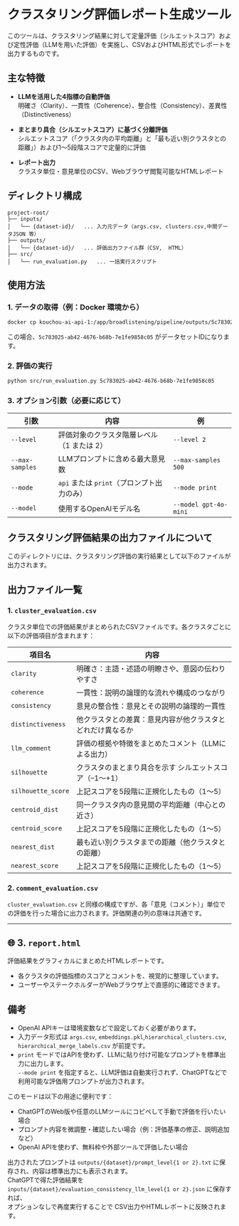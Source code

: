 # クラスタリング評価レポート生成ツール

このツールは、クラスタリング結果に対して定量評価（シルエットスコア）および定性評価（LLMを用いた評価）を実施し、CSVおよびHTML形式でレポートを出力するものです。

## 主な特徴

- **LLMを活用した4指標の自動評価**  
  明確さ（Clarity）、一貫性（Coherence）、整合性（Consistency）、差異性（Distinctiveness）

- **まとまり具合（シルエットスコア）に基づく分離評価**  
  シルエットスコア（「クラスタ内の平均距離」と「最も近い別クラスタとの距離」）および1〜5段階スコアで定量的に評価

- **レポート出力**  
  クラスタ単位・意見単位のCSV、Webブラウザ閲覧可能なHTMLレポート

## ディレクトリ構成

```
project-root/
├── inputs/
│   └── {dataset-id}/   ... 入力元データ（args.csv, clusters.csv,中間データJSON 等）
├── outputs/
│   └── {dataset-id}/   ... 評価出力ファイル群（CSV,  HTML）
├── src/
│   └── run_evaluation.py   ... 一括実行スクリプト
```


## 使用方法

### 1. データの取得（例：Docker 環境から）

```bash
docker cp kouchou-ai-api-1:/app/broadlistening/pipeline/outputs/5c783025-ab42-4676-b68b-7e1fe9858c05 ./inputs/
```

この場合、`5c783025-ab42-4676-b68b-7e1fe9858c05` がデータセットIDになります。

### 2. 評価の実行

```bash
python src/run_evaluation.py 5c783025-ab42-4676-b68b-7e1fe9858c05
```

### 3. オプション引数（必要に応じて）

| 引数              | 内容                           | 例                   |
| --------------- | ---------------------------- | ------------------- |
| `--level`       | 評価対象のクラスタ階層レベル（1 または 2）      | `--level 2`         |
| `--max-samples` | LLMプロンプトに含める最大意見数            | `--max-samples 500` |
| `--mode`        | `api` または `print`（プロンプト出力のみ） | `--mode print`      |
| `--model`       | 使用するOpenAIモデル名               | `--model gpt-4o-mini`    |


## クラスタリング評価結果の出力ファイルについて

このディレクトリには、クラスタリング評価の実行結果として以下のファイルが出力されます。

## 出力ファイル一覧

### 1. `cluster_evaluation.csv`

クラスタ単位での評価結果がまとめられたCSVファイルです。各クラスタごとに以下の評価項目が含まれます：

| 項目名 | 内容 |
|--------|------|
| `clarity` | 明確さ：主語・述語の明瞭さや、意図の伝わりやすさ |
| `coherence` | 一貫性：説明の論理的な流れや構成のつながり |
| `consistency` | 意見の整合性：意見とその説明の論理的一貫性 |
| `distinctiveness` | 他クラスタとの差異：意見内容が他クラスタとどれだけ異なるか |
| `llm_comment` | 評価の根拠や特徴をまとめたコメント（LLMによる出力） |
| `silhouette` | クラスタのまとまり具合を示す シルエットスコア（–1〜+1） |
| `silhouette_score` | 上記スコアを5段階に正規化したもの（1〜5） |
| `centroid_dist` | 同一クラスタ内の意見間の平均距離（中心との近さ） |
| `centroid_score` | 上記スコアを5段階に正規化したもの（1〜5） |
| `nearest_dist` | 最も近い別クラスタまでの距離（他クラスタとの距離） |
| `nearest_score` | 上記スコアを5段階に正規化したもの（1〜5） |

### 2. `comment_evaluation.csv`

`cluster_evaluation.csv` と同様の構成ですが、各「意見（コメント）」単位での評価を行った場合に出力されます。評価関連の列の意味は共通です。

---

## 🌐 3. `report.html`

評価結果をグラフィカルにまとめたHTMLレポートです。

- 各クラスタの評価指標のスコアとコメントを、視覚的に整理しています。
- ユーザーやステークホルダーがWebブラウザ上で直感的に確認できます。

## 備考

* OpenAI APIキーは環境変数などで設定しておく必要があります。
* 入力データ形式は `args.csv`, `embeddings.pkl`,`hierarchical_clusters.csv`, `hierarchical_merge_labels.csv` が前提です。
* `print` モードではAPIを使わず、LLMに貼り付け可能なプロンプトを標準出力に出力します。  
  `--mode print` を指定すると、LLM評価は自動実行されず、ChatGPTなどで利用可能な評価用プロンプトが出力されます。

このモードは以下の用途に便利です：

- ChatGPTのWeb版や任意のLLMツールにコピペして手動で評価を行いたい場合  
- プロンプト内容を微調整・確認したい場合（例：評価基準の修正、説明追加など）  
- OpenAI APIを使わず、無料枠や外部ツールで評価したい場合  

出力されたプロンプトは `outputs/{dataset}/prompt_level{1 or 2}.txt` に保存され、内容は標準出力にも表示されます。  
ChatGPTで得た評価結果を `inputs/{dataset}/evaluation_consistency_llm_level{1 or 2}.json` に保存すれば、  
オプションなしで再度実行することで CSV出力やHTMLレポートに反映されます。